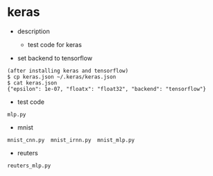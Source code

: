 keras
===

- description
  - test code for keras

- set backend to tensorflow
```
(after installing keras and tensorflow)
$ cp keras.json ~/.keras/keras.json
$ cat keras.json
{"epsilon": 1e-07, "floatx": "float32", "backend": "tensorflow"}
```

- test code
```
mlp.py
```

- mnist
```
mnist_cnn.py  mnist_irnn.py  mnist_mlp.py
```

- reuters
```
reuters_mlp.py
```
